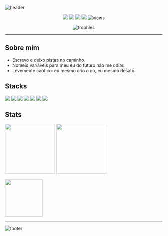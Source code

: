 ![header](https://capsule-render.vercel.app/api?type=waving&color=0:8A2BE2,50:7B68EE,100:00FFFF&height=220&section=header&text=%F0%9F%A5%B7%20mysterious%20coder%20%F0%9F%A5%B7&fontSize=42&fontAlign=50&fontAlignY=35&animation=twinkling&desc=Confiante%20%E2%80%A2%20Auto-consciente%20%E2%80%A2%20Levemente%20ca%C3%B3tico&descAlign=50&descAlignY=60)


<p align="center">
  <img src="https://img.shields.io/badge/Confiante-8A2BE2?style=for-the-badge" />
  <img src="https://img.shields.io/badge/Auto--consciente-00FFFF?style=for-the-badge" />
  <img src="https://img.shields.io/badge/Ca%C3%B3tico%20de%20leve-FF7A00?style=for-the-badge" />
  <img src="https://img.shields.io/badge/Meme%20Timing-FF2D95?style=for-the-badge" />
  <img src="https://komarev.com/ghpvc/?username=nclslva&label=Visits&color=8A2BE2&style=for-the-badge" alt="views" />
</p>

<p align="center">
  <img src="https://github-profile-trophy.vercel.app/?username=nclslva&theme=dracula&no-frame=true&margin-w=10&margin-h=10" alt="trophies" />
</p>

---

## Sobre mim
- Escrevo e deixo pistas no caminho.
- Nomeio variáveis para meu eu do futuro não me odiar.
- Levemente caótico: eu mesmo crio o nó, eu mesmo desato.


## Stacks 
<p>
  <img src="https://img.shields.io/badge/JavaScript-1f1f1f?style=for-the-badge&logo=javascript&logoColor=F7DF1E" />
  <img src="https://img.shields.io/badge/TypeScript-1f1f1f?style=for-the-badge&logo=typescript&logoColor=3178C6" />
  <img src="https://img.shields.io/badge/React-1f1f1f?style=for-the-badge&logo=react&logoColor=61DAFB" />
  <img src="https://img.shields.io/badge/Next.js-1f1f1f?style=for-the-badge&logo=next.js&logoColor=white" />
  <img src="https://img.shields.io/badge/Node.js-1f1f1f?style=for-the-badge&logo=node.js&logoColor=5FA04E" />
  <img src="https://img.shields.io/badge/Python-1f1f1f?style=for-the-badge&logo=python&logoColor=FFD43B" />
  <img src="https://img.shields.io/badge/Docker-1f1f1f?style=for-the-badge&logo=docker&logoColor=2496ED" />
</p>



## Stats 
<p>
  <img src="https://github-readme-stats.vercel.app/api?username=nclslva&show_icons=true&theme=tokyonight" height="160" />
  <img src="https://github-readme-streak-stats.herokuapp.com/?user=nclslva&theme=tokyonight" height="160" />
</p>
<p>
  <img src="https://github-readme-stats.vercel.app/api/top-langs/?username=nclslva&layout=compact&theme=tokyonight" height="120" />
</p>






---

![footer](https://capsule-render.vercel.app/api?type=waving&color=0:00FFFF,50:7B68EE,100:8A2BE2&height=140&section=footer&animation=twinkling)
